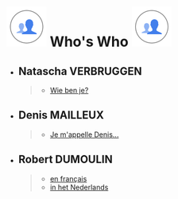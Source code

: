 <link rel="stylesheet" href="S2.css">

# ![](silhouettes.svg) Who's Who ![](silhouettes.svg)

* ## Natascha VERBRUGGEN 
    > * [Wie ben je?](Natascha_Verbruggen.md)
* ## Denis MAILLEUX
    > * [Je m'appelle Denis...](Denis_Mailleux.md)
* ## Robert DUMOULIN
    > * [en fran&ccedil;ais](https://newdevprojects.github.io/S2/RD_F.html)
    > * [in het Nederlands](https://newdevprojects.github.io/S2/RD_N.html)




